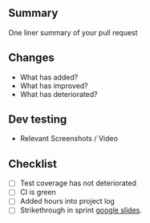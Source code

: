 ## Summary
One liner summary of your pull request

## Changes
- What has added?
- What has improved?
- What has deteriorated? 

## Dev testing
- Relevant Screenshots / Video

## Checklist 
- [ ] Test coverage has not deteriorated
- [ ] CI is green
- [ ] Added hours into project log 
- [ ] Strikethrough in sprint [google slides](https://docs.google.com/presentation/d/1MSBQBfoO3J3BjRIPc7SOupEhpgNNj9Tvole45ULLzBc/edit). 
